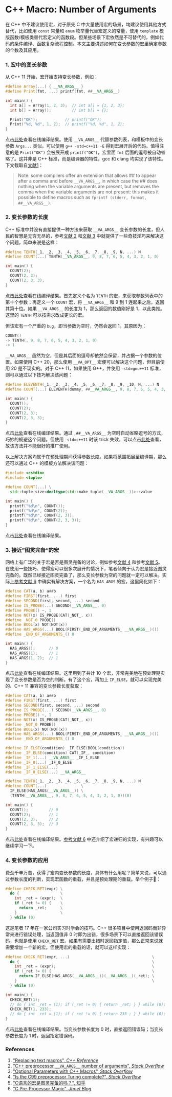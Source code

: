 # C++ Macro: Number of Arguments

在 C++ 中不建议使用宏，对于原先 C 中大量使用宏的场景，均建议使用其他方式替代，比如使用 `const` 常量和 `enum` 枚举量代替宏定义的常量，使用 `template` 模版函数/模板类替代宏定义的函数段。但某些场景下宏依然是不可替代的，例如代码的条件编译、函数复杂流程控制。本文主要讲述如何在变长参数的宏里确定参数的个数及其应用。

### 1. 宏中的变长参数

从 C++ 11 开始，宏开始支持变长参数，例如：

```c++
#define Array(...) { __VA_ARGS__ }
#define Print(fmt, ...) printf(fmt, ##__VA_ARGS__)

int main() {
  int a[] = Array(1, 2, 3);  // int a[] = {1, 2, 3};
  int b[] = Array();         // int b[] = {};

  Print("OK");            // printf("OK");
  Print("%d, %d", 1, 2);  // printf("%d, %d", 1, 2);
}
```

点击[此处](https://godbolt.org/z/uVUwWq)查看在线编译结果。使用 `__VA_ARGS__` 代替参数列表，和模板中的变长参数 `Args...` 类似。可以使用 `g++ -std=c++11 -E` 得到宏展开后的代码。值得注意的是 `Print("OK")` 会被展开成 `printf("OK")`，宏里面 `fmt` 后面的逗号被自动省略了。这并非是 C++ 标准，而是编译器的特性，gcc 和 clang 均实现了该特性。下文截取自[文献1](https://en.cppreference.com/w/cpp/preprocessor/replace)：

> Note: some compilers offer an extension that allows ## to appear after a comma and before `__VA_ARGS__`, in which case the ## does nothing when the variable arguments are present, but removes the comma when the variable arguments are not present: this makes it possible to define macros such as `fprintf (stderr, format, ##__VA_ARGS__)`.

### 2. 变长参数的长度

C++ 标准中并没有直接提供一种方法来获取 `__VA_ARGS__` 变长参数的长度，但人民的智慧是无穷无尽的，参考[文献 2](https://stackoverflow.com/questions/2124339/c-preprocessor-va-args-number-of-arguments) 和[文献 3](https://stackoverflow.com/questions/3046889/optional-parameters-with-c-macros/3048361) 中就提供了一些奇技淫巧来解决这个问题，简单来说是这样：

```c++
#define TENTH(_1, _2, _3, _4, _5, _6, _7, _8, _9, N, ...) N
#define COUNT(...) TENTH(__VA_ARGS__, 9, 8, 7, 6, 5, 4, 3, 2, 1, 0)

int main() {
  COUNT(2);
  COUNT(2, 3);
  COUNT(2, 3, 3);
}
```

点击[此处](https://godbolt.org/z/HhM46C)查看在线编译结果。首先定义个名为 `TENTH` 的宏，来获取参数列表中的第十个参数；再定义一个 `COUNT` 宏，将 `__VA_ARGS__` 和 9 到 1 连起来之后，返回其第十位。如果 `__VA_ARGS__` 的长度为 1，那么返回的数值刚好是 1，以此类推。这里的 `TENTH` 可以按需求改成更长的宏。

但该宏有一个严重的 `bug`，即当参数为空时，仍然会返回 1。其原因为：

```c++
COUNT()
-> TENTH(, 9, 8, 7, 6, 5, 4, 3, 2, 1, 0)
-> 1
```

`__VA_ARGS__` 虽然为空，但是其后面的逗号却依然会保留，并占据一个参数的位置。如果使用 C++ 20，那么使用 `__VA_OPT__` 宏便可以解决这个问题，但目前使用 20 是不现实的。对于 C++ 11，如果使用 G++，并使用 `-std=gnu++11` 标准，则可以通过以下技巧解决该问题：

```c++
#define ELEVENTH(_1, _2, _3, _4, _5, _6, _7, _8, _9, _10, N, ...) N
#define COUNT(...) ELEVENTH(dummy, ##__VA_ARGS__, 9, 8, 7, 6, 5, 4, 3, 2, 1, 0)

int main() {
  COUNT();
  COUNT(2);
  COUNT(2, 3);
  COUNT(2, 3, 3);
}
```

点击[此处](https://godbolt.org/z/wDzRpE)查看在线编译结果。通过 `,##__VA_ARGS__` 为空时自动省略逗号的方式，巧妙的规避这个问题。但使用 `-std=c++11` 时该 trick 失效，可以点击[此处](https://godbolt.org/z/cgmXBB)查看，故该方法并不能很好的推广使用。

以上解决方案均属于在预处理期间获得参数长度。如果将范围拓展至编译期，那么还可以通过 C++ 的模板方法解决该问题：

```c++
#include <cstdio>
#include <tuple>

#define COUNT(...) \
  std::tuple_size<decltype(std::make_tuple(__VA_ARGS__))>::value

int main() {
  printf("%d\n", COUNT());
  printf("%d\n", COUNT(2));
  printf("%d\n", COUNT(2, 3));
  printf("%d\n", COUNT(2, 3, 3));
}
```

点击[此处](https://godbolt.org/z/G8eE2V)查看在线编译结果。

### 3. 接近”图灵完备“的宏

网络上有广泛的关于宏是否是图灵完备的讨论，例如参考[文献 4](https://stackoverflow.com/questions/3136686/is-the-c99-preprocessor-turing-complete) 和参考[文献 5](https://www.zhihu.com/question/36183392)。在使用一些技巧、使得宏可以很多次展开的情况下，笔者倾向于认为宏是接近图灵完备的。既然已经接近图灵完备了，那么变长参数为空的问题就一定可以解决。实际上[参考文献 6](http://jhnet.co.uk/articles/cpp_magic) 中确实有解决方案，一个名为 `HAS_ARGS` 的宏，这里简化如下：

```c++
#define CAT(a, b) a##b
#define FIRST(first, ...) first
#define SECOND(first, second, ...) second
#define IS_PROBE(...) SECOND(__VA_ARGS__, 0)
#define PROBE() ~, 1
#define NOT(x) IS_PROBE(CAT(_NOT_, x))
#define _NOT_0 PROBE()
#define BOOL(x) NOT(NOT(x))
#define HAS_ARGS(...) BOOL(FIRST(_END_OF_ARGUMENTS_ __VA_ARGS__)())
#define _END_OF_ARGUMENTS_() 0

int main() {
  HAS_ARGS();      // 0
  HAS_ARGS(1);     // 1
  HAS_ARGS(1, 2);  // 1
}
```

点击[此处](https://godbolt.org/z/jT4mqx)查看在线编译结果。这里用到了共计 10 个宏，非常完美地在预处理期实现了变长参数是否为空的判断。有了这个宏，再加上 `IF_ELSE`，就可以实现完美的、C++ 11 兼容的变长参数长度获取：

```c++
#define CAT(a, b) a##b
#define FIRST(first, ...) first
#define SECOND(first, second, ...) second
#define IS_PROBE(...) SECOND(__VA_ARGS__, 0)
#define PROBE() ~, 1
#define NOT(x) IS_PROBE(CAT(_NOT_, x))
#define _NOT_0 PROBE()
#define BOOL(x) NOT(NOT(x))
#define HAS_ARGS(...) BOOL(FIRST(_END_OF_ARGUMENTS_ __VA_ARGS__)())
#define _END_OF_ARGUMENTS_() 0

#define IF_ELSE(condition) _IF_ELSE(BOOL(condition))
#define _IF_ELSE(condition) CAT(_IF_, condition)
#define _IF_1(...) __VA_ARGS__ _IF_1_ELSE
#define _IF_0(...) _IF_0_ELSE
#define _IF_1_ELSE(...)
#define _IF_0_ELSE(...) __VA_ARGS__

#define TENTH(_1, _2, _3, _4, _5, _6, _7, _8, _9, N, ...) N
#define COUNT(...)               \
  IF_ELSE(HAS_ARGS(__VA_ARGS__)) \
  (TENTH(__VA_ARGS__, 9, 8, 7, 6, 5, 4, 3, 2, 1, 0))(0)

int main() {
  COUNT();         // 0
  COUNT(2);        // 1
  COUNT(2, 3);     // 2
  COUNT(2, 3, 3);  // 3
}
```

点击[此处](https://godbolt.org/z/taaXeQ)查看在线编译结果。[参考文献 6](http://jhnet.co.uk/articles/cpp_magic) 中还介绍了宏递归的实现，有兴趣可以继续学习一下。

### 4. 变长参数的应用

费劲千辛万苦，获得了宏内变长参数的长度，具体有什么用呢？简单来说，可以通过参数长度的判断，实现宏函数的重载，并且是预处理期的重载。举个例子🌰：

```c++
#define CHECK_RET(expr) \
  do {                  \
    int _ret = (expr);  \
    if (_ret != 0) {    \
      return _ret;      \
    }                   \
  } while (0)
```

这是笔者 17 年在一家公司实习时学会的技巧。C++ 很多项目中使用返回码而非异常来进行错误处理，当返回值非 0 时即为出错，很多场景下可以直接返回该错误码，也就是使用 `CHECK_RET` 宏。如果有需要出错时返回指定值，那么正常来说就需要增加一个新的宏。但使用宏的重载的话，就可以这样实现：

```c++
#define CHECK_RET(expr, ...)                                    \
  do {                                                          \
    int _ret = (expr);                                          \
    if (_ret != 0) {                                            \
      return IF_ELSE(HAS_ARGS(__VA_ARGS__))(__VA_ARGS__)(_ret); \
    }                                                           \
  } while (0)

int main() {
  CHECK_RET(1);
  // do { int _ret = (1); if (_ret != 0) { return _ret; } } while (0);
  CHECK_RET(1, 233);
  // do { int _ret = (1); if (_ret != 0) { return 233 ; } } while (0);
}
```

点击[此处](https://godbolt.org/z/tJ5UwQ)查看在线编译结果。当变长参数长度为 0 时，直接返回错误码；当变长参数长度为 1 时，返回指定错误码。

### References

1. ["Replacing text macros", *C++ Reference*](https://en.cppreference.com/w/cpp/preprocessor/replace)
2. ["C++ preprocessor `__VA_ARGS__` number of arguments", *Stack Overflow*](https://stackoverflow.com/questions/2124339/c-preprocessor-va-args-number-of-arguments)
3. ["Optional Parameters with C++ Macros", *Stack Overflow*](https://stackoverflow.com/questions/3046889/optional-parameters-with-c-macros/3048361)
4. ["Is the C99 preprocessor Turing complete?", *Stack Overflow*](https://stackoverflow.com/questions/3136686/is-the-c99-preprocessor-turing-complete)
5. ["C语言的宏是图灵完备的吗？", 知乎](https://www.zhihu.com/question/36183392)
6. ["C Pre-Processor Magic", *Jhnet Blog*](http://jhnet.co.uk/articles/cpp_magic)
